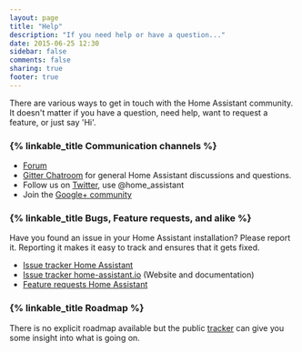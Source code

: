 ```yaml
---
layout: page
title: "Help"
description: "If you need help or have a question..."
date: 2015-06-25 12:30
sidebar: false
comments: false
sharing: true
footer: true
---
```


There are various ways to get in touch with the Home Assistant community. It doesn't matter if you have a question, need help, want to request a feature, or just say 'Hi'.

### {% linkable_title Communication channels %} 

 - [Forum](https://community.home-assistant.io/)
 - [Gitter Chatroom](https://gitter.im/balloob/home-assistant) for general Home Assistant discussions and questions.
 - Follow us on [Twitter](https://twitter.com/home_assistant), use @home_assistant
 - Join the [Google+ community](https://plus.google.com/u/0/b/110560654828510104551/communities/106562234893511202708)

### {% linkable_title Bugs, Feature requests, and alike %}

Have you found an issue in your Home Assistant installation? Please report it. Reporting it makes it easy to track and ensures that it gets fixed.

- [Issue tracker Home Assistant](https://github.com/balloob/home-assistant/issues)
- [Issue tracker home-assistant.io](https://github.com/balloob/home-assistant.io/issues) (Website and documentation)
- [Feature requests Home Assistant](https://community.home-assistant.io/c/feature-requests)

### {% linkable_title Roadmap %}

There is no explicit roadmap available but the public [tracker](https://www.pivotaltracker.com/n/projects/1250084) can give you some insight into what is going on.
